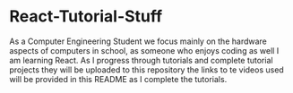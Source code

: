 # React-Tutorial-Stuff
As a Computer Engineering Student we focus mainly on the hardware aspects of computers in school, as someone who enjoys coding as well I am learning React. As I progress through tutorials and complete tutorial projects they will be uploaded to this repository the links to te videos used will be provided in this README as I complete the tutorials.
